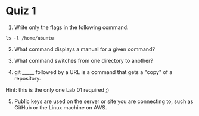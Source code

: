 # Quiz 1

1. Write only the flags in the following command:

`ls -l /home/ubuntu`

2. What command displays a manual for a given command?

3. What command switches from one directory to another?

4. git _____ followed by a URL is a command that gets a "copy" of a repository.

Hint: this is the only one Lab 01 required ;)

5. Public keys are used on the server or site you are connecting to, such as GitHub or the Linux machine on AWS.
